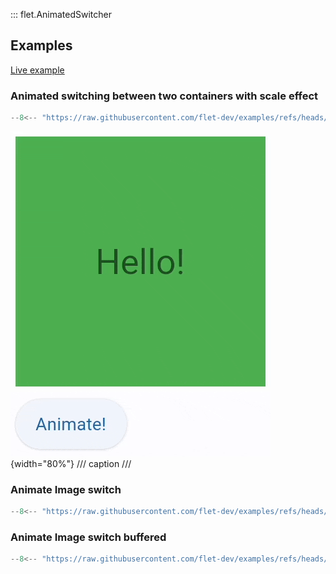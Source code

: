 ::: flet.AnimatedSwitcher

## Examples

[Live example](https://flet-controls-gallery.fly.dev/animations/animated_switcher)

### Animated switching between two containers with scale effect

```python
--8<-- "https://raw.githubusercontent.com/flet-dev/examples/refs/heads/v1-docs/python/controls/animated-switcher/scale-effect.py"
```

![scale-effect](https://raw.githubusercontent.com/flet-dev/examples/v1-docs/python/controls/animated-switcher/media/scale-effect.gif){width="80%"}
/// caption
///

### Animate Image switch

```python
--8<-- "https://raw.githubusercontent.com/flet-dev/examples/refs/heads/v1-docs/python/controls/animated-switcher/image-switch.py"
```

### Animate Image switch buffered

```python
--8<-- "https://raw.githubusercontent.com/flet-dev/examples/refs/heads/v1-docs/python/controls/animated-switcher/image-switch-buffered.py"
```
